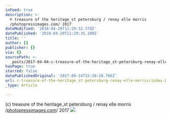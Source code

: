 ```yaml
---
inFeed: true
description: >-
  © treasure of the heritage_st petersburg / renay elle morris
  /photopressimages.com/ 2017
dateModified: '2018-04-20T11:29:32.378Z'
datePublished: '2018-04-20T11:29:35.109Z'
title: ''
author: []
publisher: {}
via: {}
sourcePath: >-
  _posts/2017-04-04-c-treasure-of-the-heritage_st-petersburg-renay-elle-morris.md
hasPage: true
starred: false
datePublishedOriginal: '2017-09-14T15:30:20.766Z'
url: c-treasure-of-the-heritage_st-petersburg-renay-elle-morris/index.html
_type: Article

---
```

(c) treasure of the heritage\_st petersburg / renay elle morris /[photopressimages.com][0]/ 2017
![](https://the-grid-user-content.s3-us-west-2.amazonaws.com/b8732f4b-78a4-4017-a9a9-f5811c353043.jpg)

[0]: http://photopressimages.com/